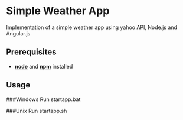 # Simple Weather App

Implementation of a simple weather app using yahoo API, Node.js and Angular.js


Prerequisites
--------------
* [**node**](https://nodejs.org/) and [**npm**](http://npmjs.org/) installed

Usage
--------------


###Windows
Run startapp.bat

###Unix
Run startapp.sh
